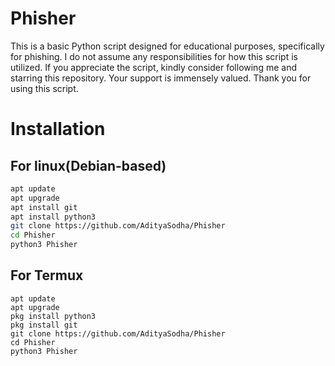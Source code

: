 # Phisher
This is a basic Python script designed for educational purposes, specifically for phishing.
I do not assume any responsibilities for how this script is utilized.
If you appreciate the script, kindly consider following me and starring this repository.
Your support is immensely valued. Thank you for using this script.
# Installation 
## For linux(Debian-based)
```zsh
apt update
apt upgrade
apt install git
apt install python3
git clone https://github.com/AdityaSodha/Phisher
cd Phisher
python3 Phisher
```
## For Termux
```shell
apt update
apt upgrade
pkg install python3
pkg install git
git clone https://github.com/AdityaSodha/Phisher
cd Phisher
python3 Phisher
```
